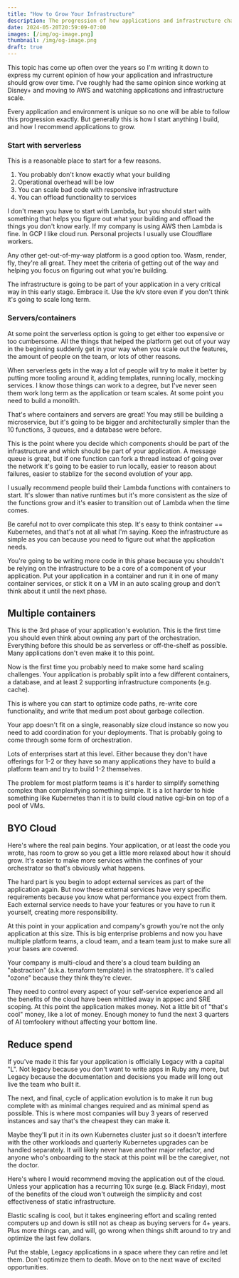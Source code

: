 ```yaml
---
title: "How to Grow Your Infrastructure"
description: The progression of how applications and infrastructure change from 0 to millions of users.
date: 2024-05-20T20:59:09-07:00
images: [/img/og-image.png]
thumbnail: /img/og-image.png
draft: true
---
```


This topic has come up often over the years so I'm writing it down to express my current opinion of how your application and infrastructure should grow over time.
I've roughly had the same opinion since working at Disney+ and moving to AWS and watching applications and infrastructure scale.

Every application and environment is unique so no one will be able to follow this progression exactly.
But generally this is how I start anything I build, and how I recommend applications to grow.

### Start with serverless

This is a reasonable place to start for a few reasons.

1. You probably don't know exactly what your building
1. Operational overhead will be low
1. You can scale bad code with responsive infrastructure
1. You can offload functionality to services

I don't mean you have to start with Lambda, but you should start with something that helps you figure out what your building and offload the things you don't know early.
If my company is using AWS then Lambda is fine.
In GCP I like cloud run.
Personal projects I usually use Cloudflare workers.

Any other get-out-of-my-way platform is a good option too.
Wasm, render, fly, they're all great.
They meet the criteria of getting out of the way and helping you focus on figuring out what you're building.

The infrastructure is going to be part of your application in a very critical way in this early stage.
Embrace it.
Use the k/v store even if you don't think it's going to scale long term.

### Servers/containers

At some point the serverless option is going to get either too expensive or too cumbersome.
All the things that helped the platform get out of your way in the beginning suddenly get in your way when you scale out the features, the amount of people on the team, or lots of other reasons.

When serverless gets in the way a lot of people will try to make it better by putting more tooling around it, adding templates, running locally, mocking services.
I know those things can work to a degree, but I've never seen them work long term as the application or team scales.
At some point you need to build a monolith.

That's where containers and servers are great!
You may still be building a microservice, but it's going to be bigger and architecturally simpler than the 10 functions, 3 queues, and a database were before.

This is the point where you decide which components should be part of the infrastructure and which should be part of your application.
A message queue is great, but if one function can fork a thread instead of going over the network it's going to be easier to run locally, easier to reason about failures, easier to stablize for the second evolution of your app.

I usually recommend people build their Lambda functions with containers to start.
It's slower than native runtimes but it's more consistent as the size of the functions grow and it's easier to transition out of Lambda when the time comes.

Be careful not to over complicate this step.
It's easy to think container == Kubernetes, and that's not at all what I'm saying.
Keep the infrastructure as simple as you can because you need to figure out what the application needs.

You're going to be writing more code in this phase because you shouldn't be relying on the infrastructure to be a core of a component of your application.
Put your application in a container and run it in one of many container services, or stick it on a VM in an auto scaling group and don't think about it until the next phase.

## Multiple containers

This is the 3rd phase of your application's evolution.
This is the first time you should even think about owning any part of the orchestration.
Everything before this should be as serverless or off-the-shelf as possible.
Many applications don't even make it to this point.

Now is the first time you probably need to make some hard scaling challenges.
Your application is probably split into a few different containers, a database, and at least 2 supporting infrastructure components (e.g. cache).

This is where you can start to optimize code paths, re-write core functionality, and write that medium post about garbage collection.

Your app doesn't fit on a single, reasonably size cloud instance so now you need to add coordination for your deployments.
That is probably going to come through some form of orchestration.

Lots of enterprises start at this level.
Either because they don't have offerings for 1-2 or they have so many applications they have to build a platform team and try to build 1-2 themselves.

The problem for most platform teams is it's harder to simplify something complex than complexifying something simple.
It is a lot harder to hide something like Kubernetes than it is to build cloud native cgi-bin on top of a pool of VMs.

## BYO Cloud

Here's where the real pain begins.
Your application, or at least the code you wrote, has room to grow so you get a little more relaxed about how it should grow.
It's easier to make more services within the confines of your orchestrator so that's obviously what happens.

The hard part is you begin to adopt external services as part of the application again.
But now these external services have very specific requirements because you know what performance you expect from them.
Each external service needs to have your features or you have to run it yourself, creating more responsibility.

At this point in your application and company's growth you're not the only application at this size.
This is big enterprise problems and now you have multiple platform teams, a cloud team, and a team team just to make sure all your bases are covered.

Your company is multi-cloud and there's a cloud team building an "abstraction" (a.k.a. terraform template) in the stratosphere.
It's called "ozone" because they think they're clever.

They need to control every aspect of your self-service experience and all the benefits of the cloud have been whittled away in appsec and SRE scoping.
At this point the application makes money.
Not a little bit of "that's cool" money, like a lot of money.
Enough money to fund the next 3 quarters of AI tomfoolery without affecting your bottom line.

## Reduce spend

If you've made it this far your application is officially Legacy with a capital "L".
Not legacy because you don't want to write apps in Ruby any more, but Legacy because the documentation and decisions you made will long out live the team who built it.

The next, and final, cycle of application evolution is to make it run bug complete with as minimal changes required and as minimal spend as possible.
This is where most companies will buy 3 years of reserved instances and say that's the cheapest they can make it.

Maybe they'll put it in its own Kubernetes cluster just so it doesn't interfere with the other workloads and quarterly Kubernetes upgrades can be handled separately.
It will likely never have another major refactor, and anyone who's onboarding to the stack at this point will be the caregiver, not the doctor.

Here's where I would recommend moving the application out of the cloud.
Unless your application has a recurring 10x surge (e.g. Black Friday), most of the benefits of the cloud won't outweigh the simplicity and cost effectiveness of static infrastructure.

Elastic scaling is cool, but it takes engineering effort and scaling rented computers up and down is still not as cheap as buying servers for 4+ years.
Plus more things can, and will, go wrong when things shift around to try and optimize the last few dollars.

Put the stable, Legacy applications in a space where they can retire and let them.
Don't optimize them to death.
Move on to the next wave of excited opportunities.
